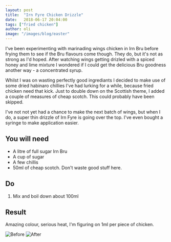```yaml
---
layout: post
title:  "Irn Fyre Chicken Drizzle"
date:   2018-06-17 20:04:00
tags: ["fried chicken"] 
author: oli
image: "/images/blog/easter"
---
```


I've been experimenting with marinading wings chicken in Irn Bru before frying them to see if the Bru flavours come though.  They do, but it's not as strong as I'd hoped.  After watching wings getting drizled with a spiced honey and lime mixture I wondered if I could get the delicious Bru goodness another way - a concentrated syrup.

Whilst I was on wasting perfectly good ingrediants I decided to make use of some dried habinaro chillies I've had lurking for a while, because fried chicken need that kick.  Just to double down on the Scottish theme, I added a couple of measures of cheap scotch.  This could probably have been skipped.

I've not not yet had a chance to make the next batch of wings, but when I do, a super thin drizzle of Irn Fyre is going over the top.  I've even bought a syringe to make application easier.


## You will need

* A litre of full sugar Irn Bru
* A cup of sugar
* A few chillis
* 50ml of cheap scotch.  Don't waste good stuff here.


## Do

1. Mix and boil down about 100ml


## Result

Amazing colour, serious heat, I'm figuring on 1ml per piece of chicken.


![Before](/images/blog/irn_fyre_01.jpg)
![After](/images/blog/irn_fyre_02.jpg)
